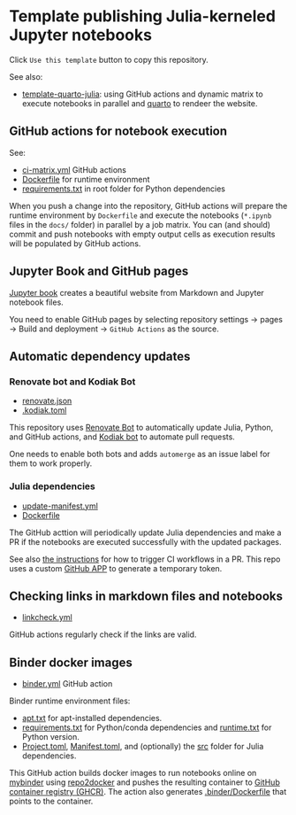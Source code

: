 # Template publishing Julia-kerneled Jupyter notebooks

Click `Use this template` button to copy this repository.

See also:

- [template-quarto-julia](https://github.com/sosiristseng/template-quarto-julia): using GitHub actions and dynamic matrix to execute notebooks in parallel and [quarto][] to rendeer the website.

[quarto]: https://quarto.org/
[jupyter-book]: https://jupyterbook.org/
[Cirrus CI]: https://cirrus-ci.org/

## GitHub actions for notebook execution

See:

- [ci-matrix.yml](.github/workflows/ci-matrix.yml) GitHub actions
- [Dockerfile](.github/Dockerfile) for runtime environment
- [requirements.txt](requirements.txt) in root folder for Python dependencies

When you push a change into the repository, GitHub actions will prepare the runtime environment by `Dockerfile` and execute the notebooks (`*.ipynb` files in the `docs/` folder) in parallel by a job matrix. You can (and should) commit and push notebooks with empty output cells as execution results will be populated by GitHub actions.

## Jupyter Book and GitHub pages

[Jupyter book][jupyter-book] creates a beautiful website from Markdown and Jupyter notebook files.

You need to enable GitHub pages by selecting repository settings -> pages -> Build and deployment -> `GitHub Actions` as the source.

## Automatic dependency updates

### Renovate bot and Kodiak Bot

- [renovate.json](renovate.json)
- [.kodiak.toml](.github/.kodiak.toml)

This repository uses [Renovate Bot](https://github.com/marketplace/renovate) to automatically update Julia, Python, and GitHub actions, and [Kodiak bot](https://kodiakhq.com/) to automate pull requests.

One needs to enable both bots and adds `automerge` as an issue label for them to work properly.

### Julia dependencies

- [update-manifest.yml](.github/workflows/update-manifest.yml)
- [Dockerfile](.github/Dockerfile)

The GitHub acttion will periodically update Julia dependencies and make a PR if the notebooks are executed successfully with the updated packages.

See also [the instructions](https://github.com/peter-evans/create-pull-request/blob/main/docs/concepts-guidelines.md#triggering-further-workflow-runs) for how to trigger CI workflows in a PR. This repo uses a custom [GitHub APP](https://github.com/peter-evans/create-pull-request/blob/main/docs/concepts-guidelines.md#authenticating-with-github-app-generated-tokens) to generate a temporary token.

## Checking links in markdown files and notebooks

- [linkcheck.yml](.github/workflows/linkcheck.yml)

GitHub actions regularly check if the links are valid.

## Binder docker images

- [binder.yml](.github/workflows/binder.yml) GitHub action

Binder runtime environment files:

- [apt.txt](apt.txt) for apt-installed dependencies.
- [requirements.txt](requirements.txt) for Python/conda dependencies and [runtime.txt](runtime.txt) for Python version.
- [Project.toml](Project.toml), [Manifest.toml](Manifest.toml), and (optionally) the [src](src/) folder for Julia dependencies.

This GitHub action builds docker images to run notebooks online on [mybinder](https://mybinder.org/) using [repo2docker](https://repo2docker.readthedocs.io/) and pushes the resulting container to [GitHub container registry (GHCR)][ghcr]. The action also generates [.binder/Dockerfile](.binder/Dockerfile) that points to the container.

[ghcr]: https://docs.github.com/en/packages/working-with-a-github-packages-registry/working-with-the-container-registry
